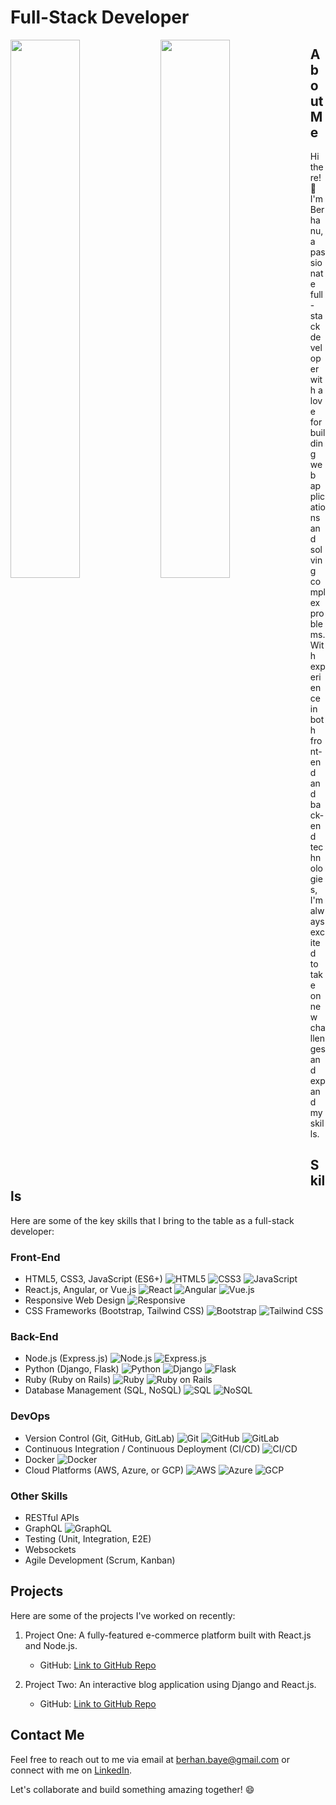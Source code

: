 # Full-Stack Developer

<img align = "left" width = "47%" src = "https://github-readme-stats.vercel.app/api/top-langs/?username=BranBayou&layout=compact">
<img align = "left" width = "47%" src = "https://github-readme-stats.vercel.app/api?username=BranBayou&show_icons=true&theme=radical">


## About Me

Hi there! 👋 I'm Berhanu, a passionate full-stack developer with a love for building web applications and solving complex problems. With experience in both front-end and back-end technologies, I'm always excited to take on new challenges and expand my skills.

## Skills

Here are some of the key skills that I bring to the table as a full-stack developer:

### Front-End

- HTML5, CSS3, JavaScript (ES6+)  ![HTML5](https://img.shields.io/badge/-HTML5-E34F26?style=flat&logo=html5&logoColor=white) ![CSS3](https://img.shields.io/badge/-CSS3-1572B6?style=flat&logo=css3&logoColor=white) ![JavaScript](https://img.shields.io/badge/-JavaScript-F7DF1E?style=flat&logo=javascript&logoColor=black)
- React.js, Angular, or Vue.js  ![React](https://img.shields.io/badge/-React-61DAFB?style=flat&logo=react&logoColor=black) ![Angular](https://img.shields.io/badge/-Angular-DD0031?style=flat&logo=angular&logoColor=white) ![Vue.js](https://img.shields.io/badge/-Vue.js-4FC08D?style=flat&logo=vue.js&logoColor=white)
- Responsive Web Design  ![Responsive](https://img.shields.io/badge/-Responsive%20Design-FF4500?style=flat)
- CSS Frameworks (Bootstrap, Tailwind CSS)  ![Bootstrap](https://img.shields.io/badge/-Bootstrap-563D7C?style=flat&logo=bootstrap&logoColor=white) ![Tailwind CSS](https://img.shields.io/badge/-Tailwind%20CSS-38B2AC?style=flat&logo=tailwind-css&logoColor=white)

### Back-End

- Node.js (Express.js)  ![Node.js](https://img.shields.io/badge/-Node.js-339933?style=flat&logo=node.js&logoColor=white) ![Express.js](https://img.shields.io/badge/-Express.js-000000?style=flat)
- Python (Django, Flask)  ![Python](https://img.shields.io/badge/-Python-3776AB?style=flat&logo=python&logoColor=white) ![Django](https://img.shields.io/badge/-Django-092E20?style=flat&logo=django&logoColor=white) ![Flask](https://img.shields.io/badge/-Flask-000000?style=flat&logo=flask&logoColor=white)
- Ruby (Ruby on Rails)  ![Ruby](https://img.shields.io/badge/-Ruby-CC342D?style=flat&logo=ruby&logoColor=white) ![Ruby on Rails](https://img.shields.io/badge/-Ruby%20on%20Rails-CC0000?style=flat&logo=ruby-on-rails&logoColor=white)
- Database Management (SQL, NoSQL)  ![SQL](https://img.shields.io/badge/-SQL-4479A1?style=flat&logo=postgresql&logoColor=white) ![NoSQL](https://img.shields.io/badge/-NoSQL-4DB33D?style=flat)

### DevOps

- Version Control (Git, GitHub, GitLab)  ![Git](https://img.shields.io/badge/-Git-F05032?style=flat&logo=git&logoColor=white) ![GitHub](https://img.shields.io/badge/-GitHub-181717?style=flat&logo=github&logoColor=white) ![GitLab](https://img.shields.io/badge/-GitLab-FCA121?style=flat&logo=gitlab&logoColor=black)
- Continuous Integration / Continuous Deployment (CI/CD)  ![CI/CD](https://img.shields.io/badge/-CI%2FCD-007BFF?style=flat)
- Docker  ![Docker](https://img.shields.io/badge/-Docker-2496ED?style=flat&logo=docker&logoColor=white)
- Cloud Platforms (AWS, Azure, or GCP)  ![AWS](https://img.shields.io/badge/-AWS-232F3E?style=flat&logo=amazon-aws&logoColor=white) ![Azure](https://img.shields.io/badge/-Azure-0078D4?style=flat&logo=azure-devops&logoColor=white) ![GCP](https://img.shields.io/badge/-GCP-4285F4?style=flat&logo=google-cloud&logoColor=white)

### Other Skills

- RESTful APIs
- GraphQL  ![GraphQL](https://img.shields.io/badge/-GraphQL-E10098?style=flat&logo=graphql&logoColor=white)
- Testing (Unit, Integration, E2E)
- Websockets
- Agile Development (Scrum, Kanban)

## Projects

Here are some of the projects I've worked on recently:

1. Project One: A fully-featured e-commerce platform built with React.js and Node.js.
   - GitHub: [Link to GitHub Repo](https://github.com/yourusername/project-one)

2. Project Two: An interactive blog application using Django and React.js.
   - GitHub: [Link to GitHub Repo](https://github.com/yourusername/project-two)

## Contact Me

Feel free to reach out to me via email at [berhan.baye@gmail.com](mailto:your.email@example.com) or connect with me on [LinkedIn](https://www.linkedin.com/in/bran-baye/).

Let's collaborate and build something amazing together! 😄
